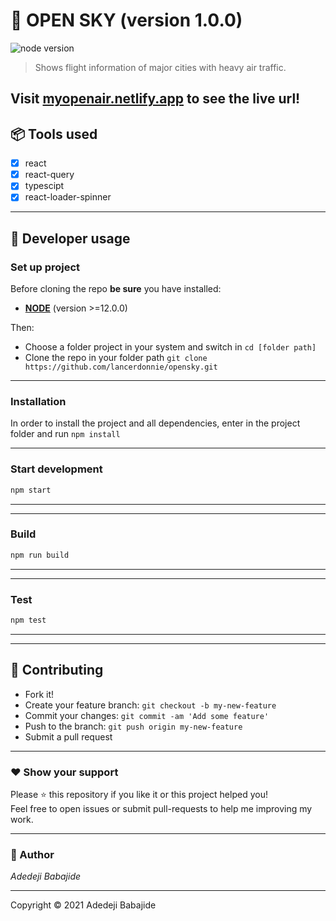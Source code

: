 # **:triangular_flag_on_post: OPEN SKY** (version 1.0.0)

![node version](https://img.shields.io/badge/node->=14.0.0-brightgreen.svg)

> Shows flight information of major cities with heavy air traffic.

## Visit [myopenair.netlify.app](https://myopenair.netlify.app) to see the live url!

## **:package: Tools used**

- [x] react
- [x] react-query
- [x] typescipt
- [x] react-loader-spinner

---

## **:wrench: Developer usage**

### **Set up project**

Before cloning the repo **be sure** you have installed:

- [**NODE**](https://www.google.com/search?q=how+to+install+node) (version >=12.0.0)

Then:

- Choose a folder project in your system and switch in `cd [folder path]`
- Clone the repo in your folder path `git clone https://github.com/lancerdonnie/opensky.git`

---

### **Installation**

In order to install the project and all dependencies, enter in the project folder and run `npm install`

---

### Start development

```bash
npm start
```

---

---

### Build

```bash
npm run build
```

---

---

### Test

```bash
npm test
```

---

---

## **:handshake: Contributing**

- Fork it!
- Create your feature branch: `git checkout -b my-new-feature`
- Commit your changes: `git commit -am 'Add some feature'`
- Push to the branch: `git push origin my-new-feature`
- Submit a pull request

---

### **:heart: Show your support**

Please :star: this repository if you like it or this project helped you!\
Feel free to open issues or submit pull-requests to help me improving my work.

---

### **:robot: Author**

_*Adedeji Babajide*_

---

Copyright © 2021 Adedeji Babajide
